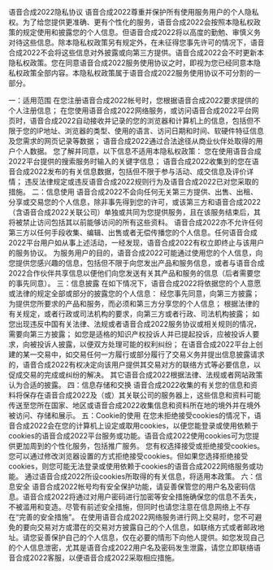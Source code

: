 语音合成2022隐私协议
语音合成2022尊重并保护所有使用服务用户的个人隐私权。为了给您提供更准确、更有个性化的服务，语音合成2022会按照本隐私权政策的规定使用和披露您的个人信息。但语音合成2022将以高度的勤勉、审慎义务对待这些信息。除本隐私权政策另有规定外，在未征得您事先许可的情况下，语音合成2022不会将这些信息对外披露或向第三方提供。语音合成2022会不时更新本隐私权政策。您在同意语音合成2022服务使用协议之时，即视为您已经同意本隐私权政策全部内容。本隐私权政策属于语音合成2022服务使用协议不可分割的一部分。

一：适用范围
在您注册语音合成2022帐号时，您根据语音合成2022要求提供的个人注册信息； 在您使用语音合成2022网络服务，或访问语音合成2022平台网页时，语音合成2022自动接收并记录的您的浏览器和计算机上的信息，包括但不限于您的IP地址、浏览器的类型、使用的语言、访问日期和时间、软硬件特征信息及您需求的网页记录等数据； 语音合成2022通过合法途径从商业伙伴处取得的用户个人数据。 您了解并同意，以下信息不适用本隐私权政策： 您在使用语音合成2022平台提供的搜索服务时输入的关键字信息； 语音合成2022收集到的您在语音合成2022发布的有关信息数据，包括但不限于参与活动、成交信息及评价详情； 违反法律规定或违反语音合成2022规则行为及语音合成2022已对您采取的措施。
二：信息使用
语音合成2022不会向任何无关第三方提供、出售、出租、分享或交易您的个人信息，除非事先得到您的许可，或该第三方和语音合成2022（含语音合成2022关联公司）单独或共同为您提供服务，且在该服务结束后，其将被禁止访问包括其以前能够访问的所有这些资料。 语音合成2022亦不允许任何第三方以任何手段收集、编辑、出售或者无偿传播您的个人信息。任何语音合成2022平台用户如从事上述活动，一经发现，语音合成2022有权立即终止与该用户的服务协议。 为服务用户的目的，语音合成2022可能通过使用您的个人信息，向您提供您感兴趣的信息，包括但不限于向您发出产品和服务信息，或者与语音合成2022合作伙伴共享信息以便他们向您发送有关其产品和服务的信息（后者需要您的事先同意）。
三：信息披露
在如下情况下，语音合成2022将依据您的个人意愿或法律的规定全部或部分的披露您的个人信息： 经您事先同意，向第三方披露； 为提供您所要求的产品和服务，而必须和第三方分享您的个人信息； 根据法律的有关规定，或者行政或司法机构的要求，向第三方或者行政、司法机构披露； 如您出现违反中国有关法律、法规或者语音合成2022服务协议或相关规则的情况，需要向第三方披露； 如您是适格的知识产权投诉人并已提起投诉，应被投诉人要求，向被投诉人披露，以便双方处理可能的权利纠纷； 在语音合成2022平台上创建的某一交易中，如交易任何一方履行或部分履行了交易义务并提出信息披露请求的，语音合成2022有权决定向该用户提供其交易对方的联络方式等必要信息，以促成交易的完成或纠纷的解决。 其它语音合成2022根据法律、法规或者网站政策认为合适的披露。
四：信息存储和交换
语音合成2022收集的有关您的信息和资料将保存在语音合成2022及（或）其关联公司的服务器上，这些信息和资料可能传送至您所在国家、地区或语音合成2022收集信息和资料所在地的境外并在境外被访问、存储和展示。
五：Cookie的使用
在您未拒绝接受cookies的情况下，语音合成2022会在您的计算机上设定或取用cookies，以便您能登录或使用依赖于cookies的语音合成2022平台服务或功能。语音合成2022使用cookies可为您提供更加周到的个性化服务，包括推广服务。 您有权选择接受或拒绝接受cookies。您可以通过修改浏览器设置的方式拒绝接受cookies。但如果您选择拒绝接受cookies，则您可能无法登录或使用依赖于cookies的语音合成2022网络服务或功能。 通过语音合成2022所设cookies所取得的有关信息，将适用本政策。
六：信息安全
语音合成2022帐号均有安全保护功能，请妥善保管您的用户名及密码信息。语音合成2022将通过对用户密码进行加密等安全措施确保您的信息不丢失，不被滥用和变造。尽管有前述安全措施，但同时也请您注意在信息网络上不存在“完善的安全措施”。 在使用语音合成2022网络服务进行网上交易时，您不可避免的要向交易对方或潜在的交易对方披露自己的个人信息，如联络方式或者邮政地址。请您妥善保护自己的个人信息，仅在必要的情形下向他人提供。如您发现自己的个人信息泄密，尤其是语音合成2022用户名及密码发生泄露，请您立即联络语音合成2022客服，以便语音合成2022采取相应措施。
